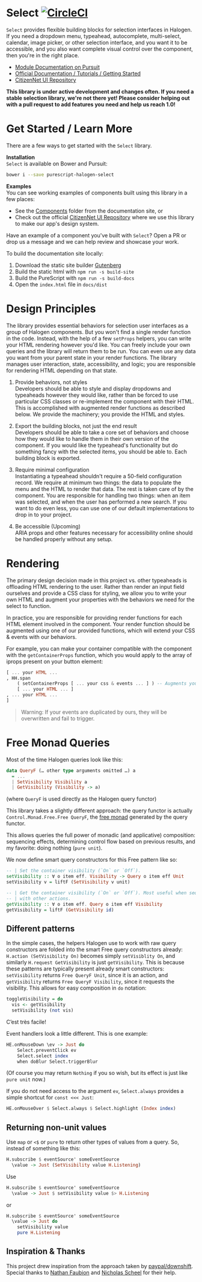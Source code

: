 # Select [![CircleCI](https://circleci.com/gh/citizennet/purescript-halogen-select.svg?style=badge)](https://circleci.com/gh/citizennet/purescript-halogen-select)

`Select` provides flexible building blocks for selection interfaces in Halogen. If you need a dropdown menu, typeahead, autocomplete, multi-select, calendar, image picker, or other selection interface, and you want it to be accessible, and you also want complete visual control over the component, then you're in the right place.

- [Module Documentation on Pursuit](https://pursuit.purescript.org/packages/purescript-halogen-select)
- [Official Documentation / Tutorials / Getting Started](https://citizennet.github.io/purescript-halogen-select)
- [CitizenNet UI Repository](https://github.com/citizennet/purescript-ocelot)

**This library is under active development and changes often. If you need a stable selection library, we're not there yet! Please consider helping out with a pull request to add features you need and help us reach 1.0!**

# Get Started / Learn More

There are a few ways to get started with the `Select` library.

**Installation**  
`Select` is available on Bower and Pursuit:

```sh
bower i --save purescript-halogen-select
```

**Examples**  
You can see working examples of components built using this library in a few places:

- See the [Components](https://github.com/citizennet/purescript-halogen-select/tree/master/docs/src/Components) folder from the documentation site, or
- Check out the official [CitizenNet UI Repository](https://github.com/citizennet/purescript-ocelot) where we use this library to make our app's design system.

Have an example of a component you've built with `Select`? Open a PR or drop us a message and we can help review and showcase your work.

To build the documentation site locally:
1. Download the static site builder [Gutenberg](https://www.getgutenberg.io)
2. Build the static html with `npm run -s build-site`
3. Build the PureScript with `npm run -s build-docs`
4. Open the `index.html` file in `docs/dist`

# Design Principles  

The library provides essential behaviors for selection user interfaces as a group of Halogen components. But you won't find a single render function in the code. Instead, with the help of a few `setProps` helpers, you can write your HTML rendering however you'd like. You can freely include your own queries and the library will return them to be run. You can even use any data you want from your parent state in your render functions. The library manages user interaction, state, accessibility, and logic; you are responsible for rendering HTML depending on that state.

1. Provide behaviors, not styles  
Developers should be able to style and display dropdowns and typeaheads however they would like, rather than be forced to use particular CSS classes or re-implement the component with their HTML. This is accomplished with augmented render functions as described below. We provide the machinery; you provide the HTML and styles.

2. Export the building blocks, not just the end result  
Developers should be able to take a core set of behaviors and choose how they would like to handle them in their own version of the component. If you would like the typeahead's functionality but do something fancy with the selected items, you should be able to. Each building block is exported.

3. Require minimal configuration  
Instantiating a typeahead shouldn't require a 50-field configuration record. We require at minimum two things: the data to populate the menu and the HTML to render that data. The rest is taken care of by the component. You are responsible for handling two things: when an item was selected, and when the user has performed a new search. If you want to do even less, you can use one of our default implementations to drop in to your project.

4. Be accessible (Upcoming)  
ARIA props and other features necessary for accessibility online should be handled properly without any setup.


# Rendering

The primary design decision made in this project vs. other typeaheads is offloading HTML rendering to the user. Rather than render an input field ourselves and provide a CSS class for styling, we allow you to write your own HTML and augment your properties with the behaviors we need for the select to function.

In practice, you are responsible for providing render functions for each HTML element involved in the component. Your render function should be augmented using one of our provided functions, which will extend your CSS & events with our behaviors.

For example, you can make your container compatible with the component with the `getContainerProps` function, which you would apply to the array of iprops present on your button element:

```purescript
[ ... your HTML ...
, HH.span
    ( setContainerProps [ ... your css & events ... ] ) -- Augments your props with our behaviors
    [ ... your HTML ... ]
, ... your HTML ...
]
```

> Warning: If your events are duplicated by ours, they will be overwritten and fail to trigger.

# Free Monad Queries
Most of the time Halogen queries look like this:
```purescript
data QueryF (… other type arguments omitted …) a
  = ...
  | SetVisibility Visibility a
  | GetVisibility (Visibility -> a)
```
(where `QueryF` is used directly as the Halogen query functor)

This library takes a slightly different approach: the query functor is actually `Control.Monad.Free.Free QueryF`, the [free monad](https://pursuit.purescript.org/packages/purescript-free/4.2.0/docs/Control.Monad.Free) generated by the query functor.

This allows queries the full power of monadic (and applicative) composition: sequencing effects, determining control flow based on previous results, and my favorite: doing nothing (`pure unit`).

We now define smart query constructors for this Free pattern like so:
```purescript
-- | Set the container visibility (`On` or `Off`).
setVisibility :: ∀ o item eff. Visibility -> Query o item eff Unit
setVisibility v = liftF (SetVisibility v unit)

-- | Get the container visibility (`On` or `Off`). Most useful when sequenced
-- | with other actions.
getVisibility :: ∀ o item eff. Query o item eff Visibility
getVisibility = liftF (GetVisibility id)
```

## Different patterns
In the simple cases, the helpers Halogen use to work with raw query constructors are folded into the smart Free query constructors already: `H.action (SetVisibility On)` becomes simply `setVisiblity On`, and similarly `H.request GetVisibility` is just `getVisibility`. This is because these patterns are typically present already smart constructors: `setVisibility` returns `Free QueryF Unit`, since it is an action, and `getVisibility` returns `Free QueryF Visibility`, since it requests the visibility. This allows for easy composition in `do` notation:
```purescript
toggleVisibility = do
  vis <- getVisibility
  setVisibility (not vis)
```
C’est très facile!

Event handlers look a little different. This is one example:
```purescript
HE.onMouseDown \ev -> Just do
    Select.preventClick ev
    Select.select index
    when doBlur Select.triggerBlur
```
(Of course you may return `Nothing` if you so wish, but its effect is just like `pure unit` now.)

If you do not need access to the argument `ev`, `Select.always` provides a simple shortcut for `const <<< Just`:
```purescript
HE.onMouseOver $ Select.always $ Select.highlight (Index index)
```

## Returning non-unit values
Use `map` or `<$` or `pure` to return other types of values from a query. So, instead of something like this:
```purescript
H.subscribe $ eventSource' someEventSource
  \value -> Just (SetVisibility value H.Listening)
```
Use
```purescript
H.subscribe $ eventSource' someEventSource
  \value -> Just $ setVisibility value $> H.Listening
```
or
```purescript
H.subscribe $ eventSource' someEventSource
  \value -> Just do
    setVisibility value
    pure H.Listening
```

## Inspiration & Thanks

This project drew inspiration from the approach taken by [paypal/downshift](https://github.com/paypal/downshift). Special thanks to [Nathan Faubion](https://github.com/natefaubion) and [Nicholas Scheel](https://github.com/MonoidMusician) for their help.
